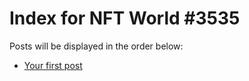 # Index for NFT World #3535
Posts will be displayed in the order below:

- [Your first post](./001-first.md)

